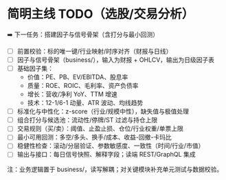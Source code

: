 # 简明主线 TODO（选股/交易分析）

➡️ 下一任务：搭建因子与信号骨架（含打分与最小回测）

- [ ] 前置校验：标的唯一键/行业映射/时序对齐（财报与日线）
- [ ] 因子与信号骨架（business/），输入为财报 + OHLCV，输出为日级因子表
- [ ] 基础因子集：
  - 价值：PE、PB、EV/EBITDA、股息率
  - 质量：ROE、ROIC、毛利率、资产负债率
  - 增长：营收/净利 YoY、TTM 增速
  - 技术：12-1/6-1 动量、ATR 波动、均线趋势
- [ ] 标准化与中性化：z-score（行业/规模中性），缺失值与极值处理
- [ ] 组合打分与候选池：流动性/停牌/ST 过滤与持仓上限
- [ ] 交易规则（买/卖）：阈值、止盈止损、仓位/行业权重/单票上限
- [ ] 最小可用回测：多空/多头、换手/成本、收益-回撤-卡玛比
- [ ] 稳健性检查：滚动/分层验证、参数敏感度、一致性（时间/行业/市值）
- [ ] 输出与接口：每日信号快照、解释字段；读端 REST/GraphQL 集成

注：业务逻辑置于 business/，读写解耦；对关键模块补充单元测试与数据校验。